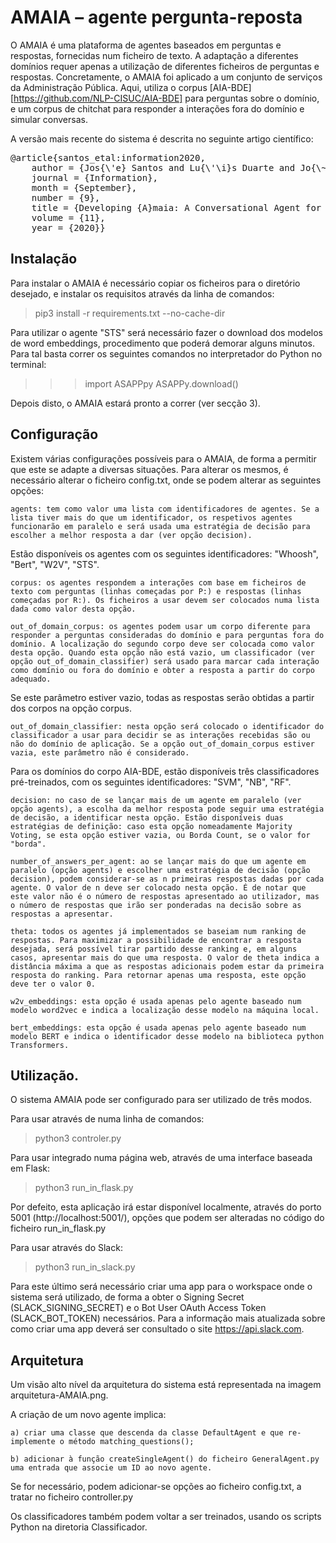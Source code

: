 # AMAIA – agente pergunta-reposta

O AMAIA é uma plataforma de agentes baseados em perguntas e respostas, fornecidas num ficheiro de texto.
A adaptação a diferentes domínios requer apenas a utilização de diferentes ficheiros de perguntas e respostas. 
Concretamente, o AMAIA foi aplicado a um conjunto de serviços da Administração Pública.
Aqui, utiliza o corpus [AIA-BDE][https://github.com/NLP-CISUC/AIA-BDE] para perguntas sobre o domínio, e um corpus de chitchat para responder a interações fora do domínio e simular conversas.

A versão mais recente do sistema é descrita no seguinte artigo científico:
<pre>
@article{santos_etal:information2020,
	author = {Jos{\'e} Santos and Lu{\'\i}s Duarte and Jo{\~a}o Ferreira and Ana Alves and Hugo {Gon{\c c}alo~Oliveira}},
	journal = {Information},
	month = {September},
	number = {9},
	title = {Developing {A}maia: A Conversational Agent for Helping {P}ortuguese Entrepreneurs -- {A}n Extensive Exploration of Question-Matching Approaches for {P}ortuguese},
	volume = {11},
	year = {2020}}
</pre>

##	Instalação
Para instalar o AMAIA é necessário copiar os ficheiros para o diretório desejado, e instalar os requisitos através da linha de comandos:

> pip3 install -r requirements.txt --no-cache-dir

Para utilizar o agente "STS" será necessário fazer o download dos modelos de word embeddings, procedimento que poderá demorar alguns minutos. Para tal basta correr os seguintes comandos no interpretador do Python no terminal:

>>> import ASAPPpy
>>> ASAPPy.download()

Depois disto, o AMAIA estará pronto a correr (ver secção 3).

## Configuração

Existem várias configurações possíveis para o AMAIA, de forma a permitir que este se adapte a diversas situações. Para alterar os mesmos, é necessário alterar o ficheiro config.txt, onde se podem alterar as seguintes opções:

	agents: tem como valor uma lista com identificadores de agentes. Se a lista tiver mais do que um identificador, os respetivos agentes funcionarão em paralelo e será usada uma estratégia de decisão para escolher a melhor resposta a dar (ver opção decision).
Estão disponíveis os agentes com os seguintes identificadores: "Whoosh", "Bert", "W2V", "STS".

	corpus: os agentes respondem a interações com base em ficheiros de texto com perguntas (linhas começadas por P:) e respostas (linhas começadas por R:). Os ficheiros a usar devem ser colocados numa lista dada como valor desta opção.

	out_of_domain_corpus: os agentes podem usar um corpo diferente para responder a perguntas consideradas do domínio e para perguntas fora do domínio. A localização do segundo corpo deve ser colocada como valor desta opção. Quando esta opção não está vazio, um classificador (ver opção out_of_domain_classifier) será usado para marcar cada interação como domínio ou fora do domínio e obter a resposta a partir do corpo adequado.
Se este parâmetro estiver vazio, todas as respostas serão obtidas a partir dos corpos na opção corpus.

	out_of_domain_classifier: nesta opção será colocado o identificador do classificador a usar para decidir se as interações recebidas são ou não do domínio de aplicação. Se a opção out_of_domain_corpus estiver vazia, este parâmetro não é considerado.
Para os domínios do corpo AIA-BDE, estão disponíveis três classificadores pré-treinados, com os seguintes identificadores: "SVM", "NB", "RF".

	decision: no caso de se lançar mais de um agente em paralelo (ver opção agents), a escolha da melhor resposta pode seguir uma estratégia de decisão, a identificar nesta opção. Estão disponíveis duas estratégias de definição: caso esta opção nomeadamente Majority Voting, se esta opção estiver vazia, ou Borda Count, se o valor for "borda".

	number_of_answers_per_agent: ao se lançar mais do que um agente em paralelo (opção agents) e escolher uma estratégia de decisão (opção decision), podem considerar-se as n primeiras respostas dadas por cada agente. O valor de n deve ser colocado nesta opção. É de notar que este valor não é o número de respostas apresentado ao utilizador, mas o número de respostas que irão ser ponderadas na decisão sobre as respostas a apresentar.

	theta: todos os agentes já implementados se baseiam num ranking de respostas. Para maximizar a possibilidade de encontrar a resposta desejada, será possível tirar partido desse ranking e, em alguns casos, apresentar mais do que uma resposta. O valor de theta indica a distância máxima a que as respostas adicionais podem estar da primeira resposta do ranking. Para retornar apenas uma resposta, este opção deve ter o valor 0.

	w2v_embeddings: esta opção é usada apenas pelo agente baseado num modelo word2vec e indica a localização desse modelo na máquina local.
	
	bert_embeddings: esta opção é usada apenas pelo agente baseado num modelo BERT e indica o identificador desse modelo na biblioteca python Transformers.
	

## Utilização. 

O sistema AMAIA pode ser configurado para ser utilizado de três modos.

Para usar através de numa linha de comandos:

> python3 controler.py

Para usar integrado numa página web, através de uma interface baseada em Flask:

> python3 run_in_flask.py

Por defeito, esta aplicação irá estar disponível localmente, através do porto 5001 (http://localhost:5001/), opções que podem ser alteradas no código do ficheiro run_in_flask.py

Para usar através do Slack:

> python3 run_in_slack.py

Para este último será necessário criar uma app para o workspace onde o sistema será utilizado, de forma a obter o Signing Secret (SLACK_SIGNING_SECRET) e o Bot User OAuth Access Token (SLACK_BOT_TOKEN) necessários. Para a informação mais atualizada sobre como criar uma app deverá ser consultado o site https://api.slack.com.


## Arquitetura

Um visão alto nível da arquitetura do sistema está representada na imagem arquitetura-AMAIA.png.

A criação de um novo agente implica:
    
    a) criar uma classe que descenda da classe DefaultAgent e que re-implemente o método matching_questions();
    
    b) adicionar à função createSingleAgent() do ficheiro GeneralAgent.py uma entrada que associe um ID ao novo agente.

Se for necessário, podem adicionar-se opções ao ficheiro config.txt, a tratar no ficheiro controller.py

Os classificadores também podem voltar a ser treinados, usando os scripts Python na diretoria Classificador.
